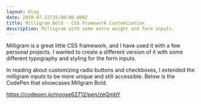 ```yaml
---
layout: blog
date: 2020-07-22T15:08:00.000Z
title: Milligram Bold - CSS Framework Customization
description: Milligram with some extra weight and form inputs.
---
```

Milligram is a great little CSS framework, and I have used it with a few personal projects. I wanted to create a different version of it with some different typography and styling for the form inputs.

In reading about customizing radio buttons and checkboxes, I extended the milligram inputs to be more unique and still accessible. Below is the CodePen that showcases Millgram Bold.

https://codepen.io/moose62712/pen/zeQmbY